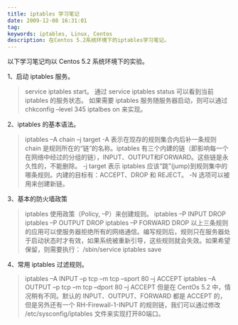 ```yaml
---
title: iptables 学习笔记
date: 2009-12-08 16:31:01
tag: 
keywords: iptables, Linux, Centos
description: 在Centos 5.2系统环境下的iptables学习笔记。
---
```


以下学习笔记均以 Centos 5.2 系统环境下的实验。

1、启动 iptables 服务。

> service iptables start。
通过 service iptables status 可以看到当前 iptables 的服务状态。
如果需要 iptables 服务随服务器启动，则可以通过 chkconfig –level 345 iptalbes on 来实现。

2、iptables 的基本语法。
> iptables –A chain –j target
-A 表示在现存的规则集合内后补一条规则
chain 是规则所在的“链”的名称。iptables 有三个内建的链（即影响每一个在网络中经过的分组的链），INPUT、OUTPUT和FORWARD。这些链是永久性的，不能删除。
-j target 表示 iptables 应该“跳”(jump)到规则集中的哪条规则。内建的目标有：ACCEPT、DROP 和 REJECT。
-N 选项可以被用来创建新链。

3、基本的防火墙政策
> iptables 使用政策（Policy, –P）来创建规则。
iptables –P INPUT DROP
iptables –P OUTPUT DROP
iptables –P FORWARD DROP
以上三条规则的应用可以使服务器拒绝所有的网络通信。编写规则后，规则只在服务器处于启动状态时才有效，如果系统被重新引导，这些规则就会失效。如果希望保留，则需要执行：
/sbin/service iptables save

4、常用 iptables 过滤规则。
> iptables –A INPUT –p tcp –m tcp –sport 80 –j ACCEPT
iptables –A OUTPUT –p tcp –m tcp –dport 80 –j ACCEPT
但是在 CentOs 5.2 中，情况稍有不同。默认的 INPUT、OUTPUT、FORWARD 都是 ACCEPT 的，但是另外还有一个 RH-Firewall-1-INPUT 的规则链，我们可以通过修改 /etc/sysconfig/iptables 文件来实现打开80端口。













